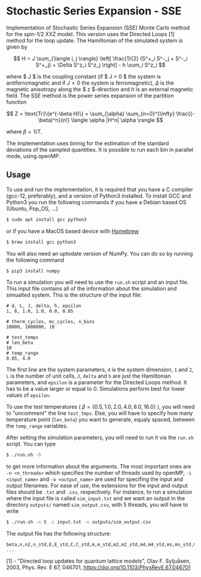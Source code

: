 # Stochastic Series Expansion - SSE

Implementation of Stochastic Series Expansion (SSE) Monte Carlo method for the spin-1/2 XXZ model. This version uses the Directed Loops [1] method for the loop update.
The Hamiltonian of the simulated system is given by

$$ H = J \sum_{\langle i, j \rangle} \left[ \frac{1}{2} (S^+_i S^-_j + S^-_i S^+_j) + \Delta S^z_i S^z_j \right] - h \sum_i S^z_i $$

where $ J $ is the coupling constant (if $ J > 0 $ the system is antiferromagnetic and if $J < 0$ the system is ferromagnetic), $\Delta$ is the magnetic anisotropy along the $ z $-direction and $h$ is an external magnetic field. 
The SSE method is the power series expansion of the partition function 

$$ Z = \text{Tr}\{e^{-\beta H}\} = \sum_{\alpha} \sum_{n=0}^{\infty} \frac{(-\beta)^n}{n!} \langle \alpha |H^n| \alpha \rangle $$

where $\beta = 1 / T$.

The implementation uses binnig for the estimation of the standard deviations of the sampled quantities. It is possible to run each bin in parallel mode, using openMP.

## Usage

To use and run the implementation, it is required that you have a C compiler (gcc-12, preferably), and a version of Python3 installed. To install GCC and Python3 you run the following commands if you have a Debian based OS (Ubuntu, Pop_OS, ...)
```bash
$ sudo apt install gcc python3
```
or if you have a MacOS based device with [Homebrew](https://brew.sh)
```bash
$ brew install gcc python3
```
You will also need an uptodate version of NumPy. You can do so by running the following command
```bash
$ pip3 install numpy
```

To run a simulation you will need to use the `run.sh` script and an input file. This input file contains all of the information about the simulation and simualted system. This is the structure of the input file:
```
# d, L, J, delta, h, epsilon
1, 8, 1.0, 1.0, 0.0, 0.05

# therm_cycles, mc_cycles, n_bins
10000, 1000000, 10

# test_temps
# len_beta
10
# temp_range
0.05, 4.0
```
The first line are the system parameters, `d` is the system dimension, `1` and `2`, `L` is the number of unit cells, `J`, `delta` and `h` are just the Hamiltonian parameters, and `epsilon` is a parameter for the Directed Loops method. It has to be a value larger or equal to 0. Simulations perform best for lower values of `epsilon`.

To use the test temperatures ( $\beta = \{0.5, 1.0, 2.0, 4.0, 8.0, 16.0\}$ ), you will need to "uncomment" the line  `test_tmps`. Else, you will have to specify how many temperature point (`len_beta`) you want to generate, equaly spaced, between the `temp_range` variables.

After setting the simulation parameters, you will need to run it via the `run.sh` script. You can type 
```bash
$ ./run.sh -h
```
to get more information about the arguments. The most important ones are `-n <n_threads>` which specifies the number of threads used by openMP, `-i <input_name>` and `-o <output_name>` are used for specifing the input and output filenames. For ease of use, the extensions for the input and output files should be `.txt` and `.csv`, respectively. For instance, to run a simulation where the input file is called `sim_input.txt` and we want an output in the directory `outputs/` named `sim_output.csv`, with 5 threads, you will have to write
```bash
$ ./run.sh -n 5 -i input.txt -o outputs/sim_output.csv
```


The output file has the following structure:
```
beta,n,n2,n_std,E,E_std,C,C_std,m,m_std,m2,m2_std,m4,m4_std,ms,ms_std,m2s,m2s_std,m4s,m4s_std,sus,sus_std,binder,binder_std,binders,binders_std
...
```

[1] - "Directed loop updates for quantum lattice models", Olav F. Syljuåsen, 2003, Phys. Rev. E 67, 046701, https://doi.org/10.1103/PhysRevE.67.046701



